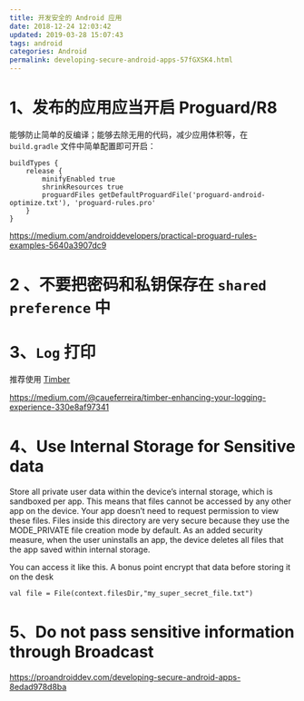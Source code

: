 ```yaml
---
title: 开发安全的 Android 应用
date: 2018-12-24 12:03:42
updated: 2019-03-28 15:07:43
tags: android
categories: Android
permalink: developing-secure-android-apps-57fGXSK4.html
---
```

# 1、发布的应用应当开启 Proguard/R8
能够防止简单的反编译；能够去除无用的代码，减少应用体积等，在 `build.gradle` 文件中简单配置即可开启：
```
buildTypes {
    release {
        minifyEnabled true
        shrinkResources true
        proguardFiles getDefaultProguardFile('proguard-android-optimize.txt'), 'proguard-rules.pro'
    }
}
```

https://medium.com/androiddevelopers/practical-proguard-rules-examples-5640a3907dc9

# 2 、不要把密码和私钥保存在 `shared preference` 中
# 3、`Log` 打印
推荐使用 [Timber](https://github.com/JakeWharton/timber)

https://medium.com/@caueferreira/timber-enhancing-your-logging-experience-330e8af97341

# 4、Use Internal Storage for Sensitive data
Store all private user data within the device’s internal storage, which is sandboxed per app. This means that files cannot be accessed by any other app on the device. Your app doesn’t need to request permission to view these files. Files inside this directory are very secure because they use the MODE_PRIVATE file creation mode by default. As an added security measure, when the user uninstalls an app, the device deletes all files that the app saved within internal storage.

You can access it like this. A bonus point encrypt that data before storing it on the desk

```
val file = File(context.filesDir,"my_super_secret_file.txt")
```

# 5、Do not pass sensitive information through Broadcast

https://proandroiddev.com/developing-secure-android-apps-8edad978d8ba